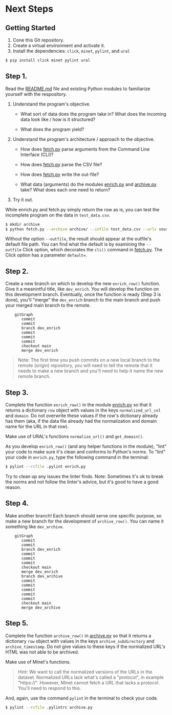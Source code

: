 # Next Steps

## Getting Started

1. Cone this Git repository.
2. Create a virtual environment and activate it.
3. Install the dependencies: `click`, `minet`, `pylint`, and `ural`
```bash
$ pip install click minet pylint ural
```

## Step 1.

Read the [README.md](README.md) file and existing Python modules to familiarize yourself with the respository.

1. Understand the program's objective.

    - What sort of data does the program take in? What does the incoming data look like / how is it structured?

    - What does the program yield?

2. Understand the program's architecture / approach to the objective.

    - How does [fetch.py](fetch.py) parse arguments from the Command Line Interface (CLI)?

    - How does [fetch.py](fetch.py) parse the CSV file?

    - How does [fetch.py](fetch.py) write the out-file?

    - What data (arguments) do the modules [enrich.py](enrich.py) and [archive.py](archive.py) take? What does each one need to return?

3. Try it out.

While enrich.py and fetch.py simply return the row as is, you can test the incomplete program on the data in `test_data.csv`.
```bash
$ mkdir archive
$ python fetch.py --archive archive/ --infile test_data.csv --urls source_url
```
Without the option `--outfile`, the result should appear at the outfile's default file path. You can find what the default is by examining the `--outfile` Click option, which decorates the `cli()` command in [fetch.py](fetch.py). The Click option has a parameter `default=`.

## Step 2.

Create a new branch on which to develop the new `enrich_row()` function. Give it a meanintful title, like `dev_enrich`. You will develop the function on this development branch. Eventually, once the function is ready (Step 3 is done), you'll "merge" the `dev_enrich` branch to the main branch and push your merged main branch to the remote.

```mermaid
    gitGraph
       commit
       commit
       branch dev_enrich
       commit
       commit
       commit
       checkout main
       merge dev_enrich
```
>Note: The first time you push commits on a new local branch to the remote (origin) repository, you will need to tell the remote that it needs to make a new branch and you'll need to help it name the new remote branch.

## Step 3.

Complete the function `enrich_row()` in the module [enrich.py](enrich.py) so that it returns a dictionary `row` object with values in the keys `normalized_url_col` and `domain`. Do not overwrite these values if the row's dictionary already has them (aka, if the data file already had the normalization and domain name for the URL in that row).

Make use of URAL's functions `normalize_url()` and `get_domain()`.

As you develop `enrich_row()` (and any helper functions in the module), "lint" your code to make sure it's clean and conforms to Python's norms. To "lint" your code in `enrich.py`, type the following command in the terminal:
```bash
$ pylint --rcfile .pylint enrich.py
```
Try to clean up any issues the linter finds. Note: Sometimes it's ok to break the norms and not follow the linter's advice, but it's good to have a good reason.

## Step 4.

Make another branch! Each branch should serve one specific purpose, so make a new branch for the development of `archive_row()`. You can name it something like `dev_archive`.

```mermaid
    gitGraph
       commit
       commit
       branch dev_enrich
       commit
       commit
       commit
       checkout main
       merge dev_enrich
       branch dev_archive
       commit
       commit
       commit
       commit
       commit
       checkout main
       merge dev_archive
```

## Step 5.

Complete the function `archive_row()` in [archive.py](archive.py) so that it returns a dictionary `row` object with values in the keys `archive_subdirectory` and `archive_timestamp`. Do not give values to these keys if the normalized URL's HTML was not able to be archived.

Make use of Minet's functions.

> Hint: We want to call the normalized versions of the URLs in the dataset. Normalized URLs lack what's called a "protocol", in example "https://". However, Minet cannot fetch a URL that lacks a protocol. You'll need to respond to this.

And, again, use the command `pylint` in the terminal to check your code.

```bash
$ pylint --rcfile .pylintrc archive.py
```
